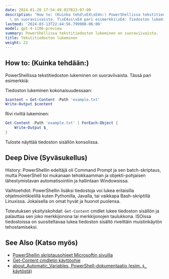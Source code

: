 ```yaml
---
date: 2024-01-20 17:54:49.027823-07:00
description: "How to: (Kuinka tehd\xE4\xE4n:) PowerShellissa tekstitiedoston lukeminen\
  \ on suoraviivaista. T\xE4ss\xE4 pari esimerkki\xE4: Tiedoston lukeminen kokonaisuudessaan."
lastmod: '2024-03-13T22:44:56.799900-06:00'
model: gpt-4-1106-preview
summary: PowerShellissa tekstitiedoston lukeminen on suoraviivaista.
title: Tekstitiedoston lukeminen
weight: 22
---
```


## How to: (Kuinka tehdään:)
PowerShellissa tekstitiedoston lukeminen on suoraviivaista. Tässä pari esimerkkiä:

Tiedoston lukeminen kokonaisuudessaan:
```PowerShell
$content = Get-Content -Path 'example.txt'
Write-Output $content
```

Rivi riviltä lukeminen:
```PowerShell
Get-Content -Path 'example.txt' | ForEach-Object {
    Write-Output $_
}
```

Tuloste näyttää tiedoston sisällön konsolissa.

## Deep Dive (Syväsukellus)
History: PowerShellin edeltäjä oli Command Prompt ja sen batch-skriptaus, mutta PowerShell toi mukanaan tehokkaamman ja objekti-pohjaisen lähestymistavan automatisointiin ja hallintaan Windowsissa.

Vaihtoehdot: PowerShellin lisäksi tiedostoja voi lukea erilaisilla ohjelmointikielillä kuten Pythonilla, Javalla, tai vaikkapa Bash-skriptillä Linuxissa. Jokaisella on omat hyvät ja huonot puolensa.

Toteutuksen yksityiskohdat: `Get-Content` cmdlet lukee tiedoston sisällön ja palauttaa sen joko merkkijonona tai merkkijonojen taulukkona. ISOissa tiedostoissa on suositeltavaa lukea tiedoston sisältö riveittäin muistinkäytön tehostamiseksi.

## See Also (Katso myös)
- [PowerShellin skriptausohjeet Microsoftin sivuilla](https://docs.microsoft.com/en-us/powershell/scripting/overview)
- [Get-Content cmdletin käyttöohje](https://docs.microsoft.com/en-us/powershell/module/microsoft.powershell.management/get-content)
- [about_Automatic_Variables, PowerShell-dokumentaatio (esim. `$_` käytöstä)](https://docs.microsoft.com/en-us/powershell/module/microsoft.powershell.core/about/about_automatic_variables)
